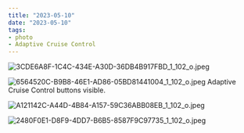 ```yaml
---
title: "2023-05-10"
date: "2023-05-10"
tags:
- photo
- Adaptive Cruise Control
---
```

![3CDE6A8F-1C4C-434E-A30D-36DB4B917FBD_1_102_o.jpeg](/assets/3CDE6A8F-1C4C-434E-A30D-36DB4B917FBD_1_102_o_1687967528413_0.jpeg)

![6564520C-B9B8-46E1-AD86-05BD81441004_1_102_o.jpeg](/assets/6564520C-B9B8-46E1-AD86-05BD81441004_1_102_o_1687967535763_0.jpeg)
Adaptive Cruise Control buttons visible.

![A121142C-A44D-4B84-A157-59C36ABB08EB_1_102_o.jpeg](/assets/A121142C-A44D-4B84-A157-59C36ABB08EB_1_102_o_1687967540946_0.jpeg)

![2480F0E1-D8F9-4DD7-B6B5-8587F9C97735_1_102_o.jpeg](/assets/2480F0E1-D8F9-4DD7-B6B5-8587F9C97735_1_102_o_1687967544696_0.jpeg)

